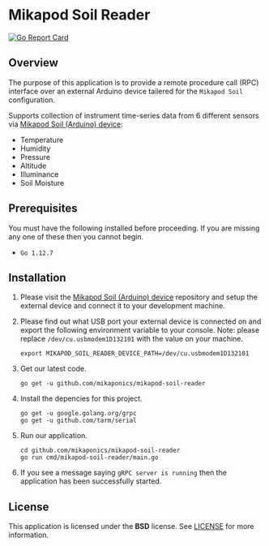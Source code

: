 # Mikapod Soil Reader
[![Go Report Card](https://goreportcard.com/badge/github.com/mikaponics/mikapod-soil-reader)](https://goreportcard.com/report/github.com/mikaponics/mikapod-soil-reader)

## Overview

The purpose of this application is to provide a remote procedure call (RPC) interface over an external Arduino device tailered for the `Mikapod Soil` configuration.

Supports collection of instrument time-series data from 6 different sensors via [Mikapod Soil (Arduino) device](https://github.com/mikaponics/mikapod-soil-arduino):

* Temperature
* Humidity
* Pressure
* Altitude
* Illuminance
* Soil Moisture

## Prerequisites

You must have the following installed before proceeding. If you are missing any one of these then you cannot begin.

* ``Go 1.12.7``

## Installation

1. Please visit the [Mikapod Soil (Arduino) device](https://github.com/mikaponics/mikapod-soil-arduino) repository and setup the external device and connect it to your development machine.

2. Please find out what USB port your external device is connected on and export the following environment variable to your console. Note: please replace ``/dev/cu.usbmodem1D132101`` with the value on your machine.

    ```
    export MIKAPOD_SOIL_READER_DEVICE_PATH=/dev/cu.usbmodem1D132101
    ```

3. Get our latest code.

    ```
    go get -u github.com/mikaponics/mikapod-soil-reader
    ```

4. Install the depencies for this project.

    ```
    go get -u google.golang.org/grpc
    go get -u github.com/tarm/serial
    ```

5. Run our application.

    ```
    cd github.com/mikaponics/mikapod-soil-reader
    go run cmd/mikapod-soil-reader/main.go
    ```

6. If you see a message saying ``gRPC server is running`` then the application has been successfully started.


## License

This application is licensed under the **BSD** license. See [LICENSE](LICENSE) for more information.
